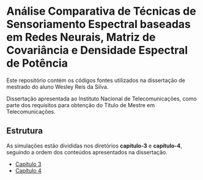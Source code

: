 # Análise Comparativa de Técnicas de Sensoriamento Espectral baseadas em Redes Neurais, Matriz de Covariância e Densidade Espectral de Potência

Este repositório contém os códigos fontes utilizados na dissertação de mestrado do aluno Wesley Reis da Silva.

Dissertação apresentada ao Instituto Nacional de Telecomunicações, como parte dos requisitos para obtenção do Título de Mestre em Telecomunicações.

## Estrutura

As simulações estão divididas nos diretórios **capítulo-3** e **capítulo-4**, seguindo a ordem dos conteúdos apresentados na dissertação. 

* [Capítulo 3](./capitulo-3/README.md)
* [Capítulo 4](./capitulo-4/README.md)